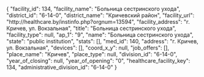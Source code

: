 {
    "facility_id": 134,
    "facility_name": "Больница сестринского ухода",
    "district_id": "6-14-0",
    "district_name": "Кричевский район",
    "facility_url": "http:\/\/healthcare.by\/instinfo.php?orgnum=13594",
    "facility_address": "г. Кричев, ул. Вокзальная",
    "title": "Больница сестринского ухода",
    "facility_type": null,
    "ap_1": "9",
    "name": "Больница сестринского ухода",
    "state": "public institution",
    "stats": [],
    "med_id": 140,
    "address": "г. Кричев, ул. Вокзальная",
    "devices": [],
    "coord_x_y": null,
    "job_offers": [],
    "place_name": "Кричев",
    "place_type": null,
    "division_id": "6-14-0",
    "year_of_closing": null,
    "year_of_opening": "0",
    "healthcare_facility_key": 134,
    "administrative_division_id": "6-14-0"
}
